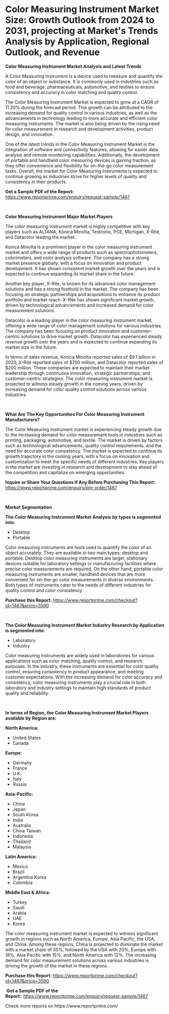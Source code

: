 <p><h1>Color Measuring Instrument Market Size: Growth Outlook from 2024 to 2031, projecting at Market's Trends Analysis by Application, Regional Outlook, and Revenue</h1></p><p><strong>Color Measuring Instrument Market Analysis and Latest Trends</strong></p>
<p><p>A Color Measuring Instrument is a device used to measure and quantify the color of an object or substance. It is commonly used in industries such as food and beverage, pharmaceuticals, automotive, and textiles to ensure consistency and accuracy in color matching and quality control.</p><p>The Color Measuring Instrument Market is expected to grow at a CAGR of 11.20% during the forecast period. This growth can be attributed to the increasing demand for quality control in various industries, as well as the advancements in technology leading to more accurate and efficient color measuring instruments. The market is also being driven by the rising need for color measurement in research and development activities, product design, and innovation.</p><p>One of the latest trends in the Color Measuring Instrument Market is the integration of software and connectivity features, allowing for easier data analysis and remote monitoring capabilities. Additionally, the development of portable and handheld color measuring devices is gaining traction, as they offer convenience and flexibility for on-the-go color measurement tasks. Overall, the market for Color Measuring Instruments is expected to continue growing as industries strive for higher levels of quality and consistency in their products.</p></p>
<p><strong>Get a Sample PDF of the Report:&nbsp;</strong> <a href="https://www.reportprime.com/enquiry/request-sample/1467">https://www.reportprime.com/enquiry/request-sample/1467</a></p>
<p>&nbsp;</p>
<p><strong>Color Measuring Instrument Major Market Players</strong></p>
<p><p>The color measuring instrument market is highly competitive with key players such as ALTANA, Konica Minolta, Testronix, PCE, Michigan, X-Rite, and Datacolor leading the market. </p><p>Konica Minolta is a prominent player in the color measuring instrument market and offers a wide range of products such as spectrophotometers, colorimeters, and color analysis software. The company has a strong market presence globally, with a focus on innovation and product development. It has shown consistent market growth over the years and is expected to continue expanding its market share in the future.</p><p>Another key player, X-Rite, is known for its advanced color management solutions and has a strong foothold in the market. The company has been focusing on strategic partnerships and acquisitions to enhance its product portfolio and market reach. X-Rite has shown significant market growth, driven by technological advancements and increased demand for color measurement solutions.</p><p>Datacolor is a leading player in the color measuring instrument market, offering a wide range of color management solutions for various industries. The company has been focusing on product innovation and customer-centric solutions to drive market growth. Datacolor has experienced steady revenue growth over the years and is expected to continue expanding its market size in the future.</p><p>In terms of sales revenue, Konica Minolta reported sales of $9.1 billion in 2020, X-Rite reported sales of $700 million, and Datacolor reported sales of $200 million. These companies are expected to maintain their market leadership through continuous innovation, strategic partnerships, and customer-centric strategies. The color measuring instrument market is projected to witness steady growth in the coming years, driven by increasing demand for color quality control solutions across various industries.</p></p>
<p>&nbsp;</p>
<p><strong>What Are The Key Opportunities For Color Measuring Instrument Manufacturers?</strong></p>
<p><p>The Color Measuring Instrument market is experiencing steady growth due to the increasing demand for color measurement tools in industries such as printing, packaging, automotive, and textile. The market is driven by factors such as technological advancements, quality control requirements, and the need for accurate color consistency. The market is expected to continue its growth trajectory in the coming years, with a focus on innovation and customization to meet the specific needs of different industries. Key players in the market are investing in research and development to stay ahead of the competition and capitalize on emerging opportunities.</p></p>
<p><strong>Inquire or Share Your Questions If Any Before Purchasing This Report:</strong> <a href="https://www.reportprime.com/enquiry/pre-order/1467">https://www.reportprime.com/enquiry/pre-order/1467</a></p>
<p>&nbsp;</p>
<p><strong>Market Segmentation</strong></p>
<p><strong>The Color Measuring Instrument Market Analysis by types is segmented into:</strong></p>
<p><ul><li>Desktop</li><li>Portable</li></ul></p>
<p><p>Color measuring instruments are tools used to quantify the color of an object accurately. They are available in two main types: desktop and portable. Desktop color measuring instruments are larger, stationary devices suitable for laboratory settings or manufacturing facilities where precise color measurements are required. On the other hand, portable color measuring instruments are smaller, handheld devices that are more convenient for on-the-go color measurements in diverse environments. Both types of instruments cater to the needs of different industries for quality control and color consistency.</p></p>
<p><strong>Purchase this Report:&nbsp;</strong><a href="https://www.reportprime.com/checkout?id=1467&price=3590">https://www.reportprime.com/checkout?id=1467&price=3590</a></p>
<p>&nbsp;</p>
<p><strong>The Color Measuring Instrument Market Industry Research by Application is segmented into:</strong></p>
<p><ul><li>Laboratory</li><li>Industry</li></ul></p>
<p><p>Color measuring instruments are widely used in laboratories for various applications such as color matching, quality control, and research purposes. In the industry, these instruments are essential for color quality control, ensuring consistency in product appearance, and meeting customer expectations. With the increasing demand for color accuracy and consistency, color measuring instruments play a crucial role in both laboratory and industry settings to maintain high standards of product quality and reliability.</p></p>
<p>&nbsp;</p>
<p><strong>In terms of Region, the Color Measuring Instrument Market Players available by Region are:</strong></p>
<p>
    <p> <strong> North America: </strong>
        <ul>
            <li>United States</li>
            <li>Canada</li>
        </ul>
        </p> 
    <p> <strong> Europe: </strong>
        <ul>
            <li>Germany</li>
            <li>France</li>
            <li>U.K.</li>
            <li>Italy</li>
            <li>Russia</li>
        </ul>
        </p> 
    <p> <strong> Asia-Pacific: </strong>
        <ul>
            <li>China</li>
            <li>Japan</li>
            <li>South Korea</li>
            <li>India</li>
            <li>Australia</li>
            <li>China Taiwan</li>
            <li>Indonesia</li>
            <li>Thailand</li>
            <li>Malaysia</li>
        </ul>
        </p> 
    <p> <strong> Latin America: </strong>
        <ul>
            <li>Mexico</li>
            <li>Brazil</li>
            <li>Argentina Korea</li>
            <li>Colombia</li>
        </ul>
        </p> 
    <p> <strong> Middle East & Africa: </strong>
        <ul>
            <li>Turkey</li>
            <li>Saudi</li>
            <li>Arabia</li>
            <li>UAE</li>
            <li>Korea</li>
        </ul>
    </p>
    </p>
<p><p>The color measuring instrument market is expected to witness significant growth in regions such as North America, Europe, Asia Pacific, the USA, and China. Among these regions, China is projected to dominate the market with a market share of 35%, followed by the USA with 20%, Europe with 18%, Asia Pacific with 15%, and North America with 12%. The increasing demand for color measurement solutions across various industries is driving the growth of the market in these regions.</p></p>
<p><strong>Purchase this Report: </strong><a href="https://www.reportprime.com/checkout?id=1467&price=3590">https://www.reportprime.com/checkout?id=1467&price=3590</a></p>
<p>&nbsp;<strong>Get a Sample PDF of the Report:&nbsp;&nbsp;</strong><a href="https://www.reportprime.com/enquiry/request-sample/1467">https://www.reportprime.com/enquiry/request-sample/1467</a></p>
<p><strong></strong></p>
<p>Check more reports on https://www.reportprime.com/</p>
